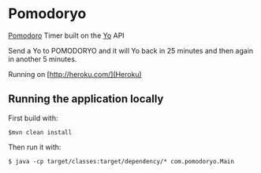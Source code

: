 # Pomodoryo

[Pomodoro](http://pomodorotechnique.com/) Timer built on the [Yo](http://www.justyo.co) API

Send a Yo to POMODORYO and it will Yo back in 25 minutes and then again in another 5 minutes.

Running on [http://heroku.com/](Heroku)

## Running the application locally

First build with:

    $mvn clean install

Then run it with:

    $ java -cp target/classes:target/dependency/* com.pomodoryo.Main


